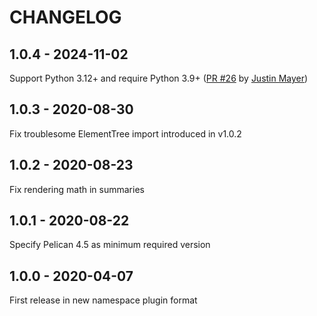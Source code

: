 CHANGELOG
=========

1.0.4 - 2024-11-02
------------------

Support Python 3.12+ and require Python 3.9+ ([PR #26](https://github.com/pelican-plugins/render-math/pull/26/) by [Justin Mayer](https://justinmayer.com))

1.0.3 - 2020-08-30
------------------

Fix troublesome ElementTree import introduced in v1.0.2

1.0.2 - 2020-08-23
------------------

Fix rendering math in summaries

1.0.1 - 2020-08-22
------------------

Specify Pelican 4.5 as minimum required version

1.0.0 - 2020-04-07
------------------

First release in new namespace plugin format
